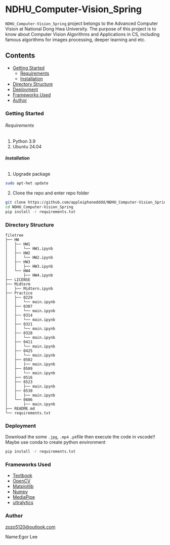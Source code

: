 # NDHU_Computer-Vision_Spring

`NDHU_Computer-Vision_Spring` project belongs to the Advanced Computer Vision at National Dong Hwa University. The purpose of this project is to know about Computer Vision Algorithms and Applications in CS, including famous algorithms for images processing, deeper learning and etc.

## Contents

- [Getting Started](#Getting-Started)
  - [Requirements](#Requirements)
  - [Installation](#Installation)
- [Directory Structure](#Directory-Structure)
- [Deployment](#Deployment)
- [Frameworks Used](#Frameworks-Used)
- [Author](#Author)

### Getting Started

###### Requirements

1. Python 3.9
2. Ubuntu 24.04

###### **Installation**

1. Upgrade package

```sh
sudo apt-het update
```

2. Clone the repo and enter repo folder

```sh
git clone https://github.com/appleiphonedddd/NDHU_Computer-Vision_Spring.git
cd NDHU_Computer-Vision_Spring
pip install -r requirements.txt
```

### Directory Structure

```
filetree 
├── HW
│   ├── HW1
│   │   └── HW1.ipynb
│   ├── HW2
│   │   └── HW2.ipynb
│   ├── HW3
│   │   ├── HW3.ipynb
│   └── HW4
│       ├── HW4.ipynb
├── LICENSE
├── Midterm
│   ├── Midtern.ipynb
├── Practice
│   ├── 0229
│   │   └── main.ipynb
│   ├── 0307
│   │   └── main.ipynb
│   ├── 0314
│   │   └── main.ipynb
│   ├── 0321
│   │   └── main.ipynb
│   ├── 0328
│   │   └── main.ipynb
│   ├── 0411
│   │   └── main.ipynb
│   ├── 0425
│   │   └── main.ipynb
│   ├── 0502
│   │   ├── main.ipynb
│   ├── 0509
│   │   └── main.ipynb
│   ├── 0516
│   ├── 0523
│   │   ├── main.ipynb
│   ├── 0530
│   │   ├── main.ipynb
│   └── 0606
│       ├── main.ipynb
├── README.md
└── requirements.txt
```

### Deployment

Download the some `.jpg`, `.mp4` `.pk`file then execute the code in vscode!! Maybe use conda to create python environment

```sh
pip install -r requirements.txt
```

### Frameworks Used

- [Textbook](https://szeliski.org/Book/)
- [OpenCV](https://opencv.org/)
- [Matplotlib](https://matplotlib.org/stable/)
- [Numpy](https://numpy.org/)
- [MediaPipe](https://ai.google.dev/edge/mediapipe/solutions/guide)
- [ultralytics](https://docs.ultralytics.com/#yolo-a-brief-history)

### Author

zozo5120@outlook.com

Name:Egor Lee
